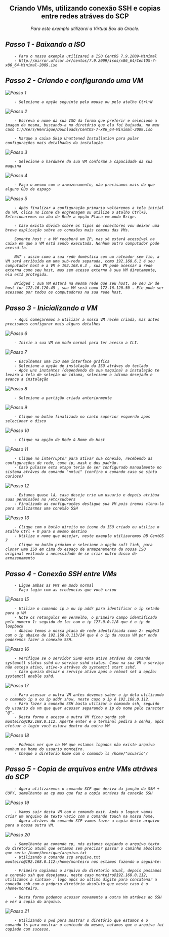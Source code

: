<h2 p align="center" > Criando VMs, utilizando conexão SSH e copias entre redes atráves do SCP </h2></p>

<i> <p align="center"> Para este exemplo utilizarei a Virtual Box da Oracle.</p>

## Passo 1 - Baixando a ISO
        - Para o nosso exemplo utilizarei a ISO CentOS 7.9.2009-Minimal
        - http://mirror.ufscar.br/centos/7.9.2009/isos/x86_64/CentOS-7-x86_64-Minimal-2009.iso 

        
## Passo 2 - Criando e configurando uma VM

![Passo 1](img/Passo_1.jpg)

        - Selecione a opção seguinte pelo mouse ou pelo atalho Ctrl+N

![Passo 2](img/Passo_2.jpg)
        
        - Escreva o nome da sua ISO da forma que preferir e selecione a imagem da mesma, buscando-a no diretório que ela foi baixada, no meu caso C:/Users/Henrique/Downloads/CentOS-7-x86_64-Minimal-2009.iso

        - Marque a caixa Skip Unattened Installation para pular configurações mais detalhadas da instalação

![Passo 3](img/Passo_3.jpg)

        - Selecione o hardware da sua VM conforme a capacidade da sua maquina

![Passo 4](img/Passo_4.jpg)

        - Faça o mesmo com o armazenamento, não precisamos mais do que alguns GBs de espaço

![Passo 5](img/Passo_5.jpg)

        - Após finalizar a configuração primaria voltaremos a tela inicial da VM, clica no icone da engrenagem ou utilize o atalho Ctrl+S. Selecionaremos na aba de Rede a opção Placa em modo Brige.

        - Caso exista dúvida sobre os tipos de conectores vou deixar uma breve explicação sobre as conexões mais comuns das VMs.

        Somente host : a VM receberá um IP, mas só estará acessível na caixa em que a VM está sendo executada. Nenhum outro computador pode acessá-lo.

        NAT : assim como a sua rede doméstica com um roteador sem fio, a VM será atribuída em uma sub-rede separada, como 192.168.6.1 é seu computador host e a VM é 192.168.6.3 , sua VM pode acessar a rede externa como seu host, mas sem acesso externo à sua VM diretamente, ela está protegida.

        Bridged : sua VM estará na mesma rede que seu host, se seu IP de host for 172.16.120.45 , sua VM será como 172.16.120.50 . Ele pode ser acessado por todos os computadores na sua rede host.


## Passo 3 - Inicializando a VM

        - Aqui começaremos a utilizar a nossa VM recém criada, mas antes precisamos configurar mais alguns detalhes

![Passo 6](img/Passo_6.jpg)

        - Inicie a sua VM em modo normal para ter acesso a CLI.

![Passo 7](img/Passo_7.png)

        - Escolhemos uma ISO sem interface gráfica
        - Selecione a opção de instalação da ISO atráves do teclado
        - Após uns instantes (dependendo da sua maquina) a instalação te levara a tela de seleção de idioma, selecione o idioma desejado e avance a instalação

![Passo 8](img/Passo_8.png)

        - Selecione a partição criada anteriormente

![Passo 9](img/Passo_9.png)

        - Clique no botão finalizado no canto superior esquerdo após selecionar o disco

![Passo 10](img/Passo_10.png)

        - Clique na opção de Rede & Nome do Host

![Passo 11](img/Passo_11.png)

        - Clique no interruptor para ativar sua conexão, recebendo as configurações de rede, como ip, mask e dns padrão.
        - Caso pulasse esta etapa teria de ser configurado manualmente no sistema atráves do comando "nmtui" (confira o comando caso se sinta curioso)

![Passo 12](img/Passo_12.png)

        - Estamos quase lá, caso deseje crie um usuario e depois atribua suas permissões no /etc/sudoers
        - Finalizado as configurações desligue sua VM pois iremos clona-la para utilizarmos uma conexão SSH

![Passo 13](img/Passo_13.png)

        - Clique com o botão direito no icone da ISO criado ou utilize o atalho Ctrl + O para o mesmo destino
        - Utilize o nome que desejar, neste exemplo utilizaremos DB CentOS 7
        - Clique no botão próximo e selecione a opção soft link, para clonar uma ISO em cima do espaço de armazenamento da nossa ISO original evitando a necessidade de se criar outro disco de armazenamento

## Passo 4 - Conexão SSH entre VMs

        - Ligue ambas as VMs em modo normal 
        - Faça login com as credencias que você criou

![Passo 15](img/Passo_15.png)

        - Utilize o comando ip a ou ip addr para identificar o ip setado para a VM
        - Note os retangulos em vermelho, o primeiro campo identificado pelo numero 1: seguido de lo: com o ip 127.0.0.1/8 que é o ip de loopback
        - Abaixo temos a nossa placa de rede identificada como 2: enp0s3 com o ip abaixo de 192.168.0.113/24 que é o ip da nossa VM por onde poderemos fazer a conexão SSH.


![Passo 16](img/Passo_16.png)

        - Verifique se o servidor SSHD esta ativo atráves do comando systemctl status sshd ou service sshd status. Caso na sua VM o serviço não esteja ativo, ative-o atráves do systemctl start sshd.
        - Caso queira deixar o serviço ativo após o reboot set a opção: systemctl enable sshd.

![Passo 17](img/Passo_17.png)

        - Para acessar a outra VM antes devemos saber o ip dela utilizando o comando ip a ou ip addr show, neste caso o ip é 192.168.0.112.
        - Para fazer a conexão SSH basta utilizar o comando ssh, seguido do usuario da vm que quer acessar separando o ip do nome pelo caracter "@". 
        - Desta forma o acesso a outra VM ficou sendo ssh monteiro@192.168.0.112. Aperte enter e o terminal pedira a senha, após efetuar o login você estara dentro da outra VM

![Passo 18](img/Passo_18.png)

        - Podemos ver que na VM que estamos logados não existe arquivo nenhum na home do usuario monteiro.
        - Cheque o diretorio home com o comando ls /home/"usuario"/
        
## Passo 5 - Copia de arquivos entre VMs atráves do SCP

        - Agora utilizaremos o comando SCP que deriva da junção do SSH + COPY, semelhante ao cp mas que faz a copia atráves da conexão SSH

![Passo 19](img/Passo_19.png)

        - Vamos sair desta VM com o comando exit. Após o logout vamos criar um arquivo de texto vazio com o comando touch na nossa home. 
        - Agora atráves do comando SCP vamos fazer a copia deste arquivo para a nossa outra VM.

![Passo 20](img/Passo_20.png)
     
        - Semelhante ao comando cp, nós estamos copiando o arquivo texto do diretório atual que estamos sem precisar passar o caminho absoluto que seria /home/henrique/arquivo.txt
        - Utilizando o comando scp arquivo.txt monteiro@192.168.0.112:/home/monteiro nós estamos fazendo o seguinte:
        
        - Primeiro copiamos o arquivo do diretorio atual, depois passamos a conexão ssh que desejamos, neste caso monteiro@192.168.0.112, utilizamos a sintaxe : logo após ao ultimo digito para concatenar a conexão ssh com o próprio diretório absoluto que neste caso é o /home/monteiro.

        - Desta forma podemos acessar novamente a outra Vm atráves do SSH e ver a copia do arquivo.

![Passo 21](img/Passo_21.png)

        - Utilizando o pwd para mostrar o diretório que estamos e o comando ls para mostrar o conteudo do mesmo, notamos que o arquivo foi copiado com sucesso.




        













        














    
        
